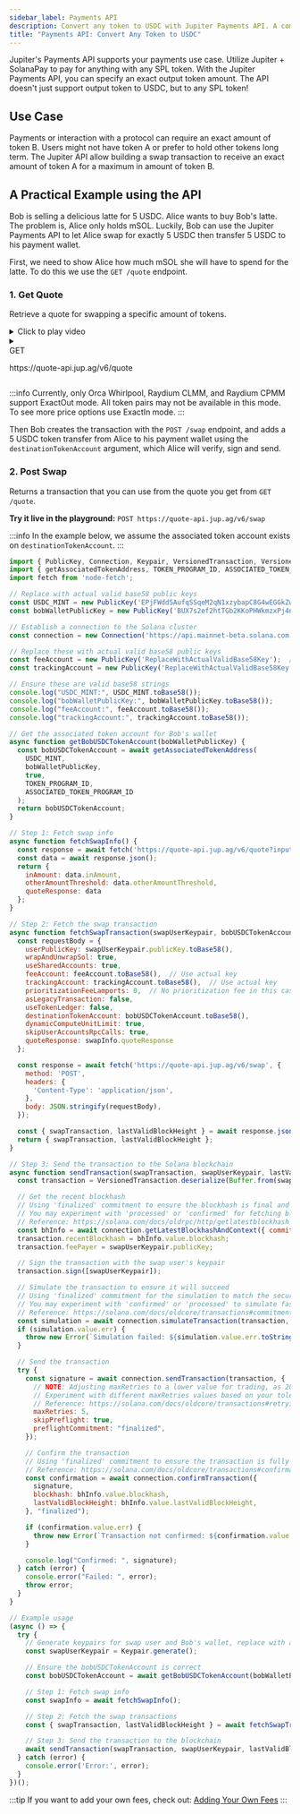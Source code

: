 ```yaml
---
sidebar_label: Payments API
description: Convert any token to USDC with Jupiter Payments API. A comprehensive guide for seamless crypto transactions.
title: "Payments API: Convert Any Token to USDC"
---
```


<head>
    <title>Jupiter Payments API Guide: Seamless Token Conversion to USDC</title>
    <meta name="twitter:card" content="summary" />
</head>

<style jsx>
{`
  .api-method-box {
    border-radius: 8px;
    margin: 16px 0;
    display: inline;
    padding: 4px;
    font-weight: 700;
    margin-right: 8px;
    font-size: 12px;
    color: white
  }

.get {
  border: 1px solid #018847;
  background-color: #018847 !important;
}

.post {
  border: 1px solid #eaba0c;
  background-color: #eaba0c !important;
}

  .api-method-path {
    font-size: 14px;
    display: inline;
  }
`}</style>

Jupiter's Payments API supports your payments use case. Utilize Jupiter + SolanaPay to pay for anything with any SPL token. With the Jupiter Payments API, you can specify an exact output token amount. The API doesn't just support output token to USDC, but to any SPL token!

## Use Case

Payments or interaction with a protocol can require an exact amount of token B. Users might not have token A or prefer to hold other tokens long term. The Jupiter API allow building a swap transaction to receive an exact amount of token A for a maximum in amount of token B.

## A Practical Example using the API

Bob is selling a delicious latte for 5 USDC. Alice wants to buy Bob's latte. The problem is, Alice only holds mSOL. Luckily, Bob can use the Jupiter Payments API to let Alice swap for exactly 5 USDC then transfer 5 USDC to his payment wallet. 

First, we need to show Alice how much mSOL she will have to spend for the latte. To do this we use the `GET /quote` endpoint.

### 1. Get Quote
Retrieve a quote for swapping a specific amount of tokens.

<details>
  <summary>Click to play video</summary>
  <video width="320" height="240" controls>
    <source src="/videos/payments-api.mp4" type="video/mp4" />
    Your browser does not support the video tag.
  </video>
</details>

<details>
  <summary>
    <div>
      <div className="api-method-box get">GET</div>
      <p className="api-method-path">https://quote-api.jup.ag/v6/quote</p>
    </div>
  </summary>

```shell
curl -s 'https://quote-api.jup.ag/v6/quote?inputMint=mSoLzYCxHdYgdzU16g5QSh3i5K3z3KZK7ytfqcJm7So&outputMint=EPjFWdd5AufqSSqeM2qN1xzybapC8G4wEGGkZwyTDt1v&amount=5000000&swapMode=ExactOut&slippageBps=50' | jq '.inAmount, .otherAmountThreshold'
```

**Parameters:**
- `inputMint`: The mint address of the input token (required).
- `outputMint`: The mint address of the output token (required).
- `amount`: The amount to swap, factoring in the token decimals (required).
- `slippageBps`: Slippage tolerance in basis points (default 50 unless `autoSlippage` is set to true).
- `swapMode`: Can be `ExactIn` or `ExactOut` (default `ExactIn`).
- `dexes`: List of DEXes to include (optional).
- `excludeDexes`: List of DEXes to exclude (optional).
- `restrictIntermediateTokens`: Restrict to a top token set for stable liquidity (optional).
- `onlyDirectRoutes`: Limit to single hop routes only (optional, default false).
- `asLegacyTransaction`: Use legacy transactions (optional, default false).
- `platformFeeBps`: Fee to charge in BPS (optional).
- `maxAccounts`: Max accounts to be used for the quote (optional).
- `autoSlippage`: Enable smart slippage (optional, default false).
- `maxAutoSlippageBps`: Max slippage BPS for smart slippage (optional).
- `autoSlippageCollisionUsdValue`: Custom USD value for calculating slippage impact (optional).

**Response**:

<details>
    <summary>
      <span style={{color: '#018847'}}>&bull; </span>
      <span style={{fontSize: '14px'}}>
      <b style={{color: '#018847', marginRight: '36px'}}>200: OK</b>
        Success Response
      </span>
    </summary>

```json
{
    "inputMint": "mSoLzYCxHdYgdzU16g5QSh3i5K3z3KZK7ytfqcJm7So",
    "inAmount": "23698263",
    "outputMint": "EPjFWdd5AufqSSqeM2qN1xzybapC8G4wEGGkZwyTDt1v",
    "outAmount": "5000000",
    "otherAmountThreshold": "23816755",
    "swapMode": "ExactOut",
    "slippageBps": 50,
    "platformFee": null,
    "priceImpactPct": "0",
    "routePlan": [
        {
            "swapInfo": {
                "ammKey": "8EzbUfvcRT1Q6RL462ekGkgqbxsPmwC5FMLQZhSPMjJ3",
                "label": "Raydium CLMM",
                "inputMint": "mSoLzYCxHdYgdzU16g5QSh3i5K3z3KZK7ytfqcJm7So",
                "outputMint": "So11111111111111111111111111111111111111112",
                "inAmount": "23698263",
                "outAmount": "28158132",
                "feeAmount": "1992",
                "feeMint": "mSoLzYCxHdYgdzU16g5QSh3i5K3z3KZK7ytfqcJm7So"
            },
            "percent": 100
        },
        {
            "swapInfo": {
                "ammKey": "CSP4RmB6kBHkKGkyTnzt9zYYXDA8SbZ5Do5WfZcjqjE4",
                "label": "Whirlpool",
                "inputMint": "So11111111111111111111111111111111111111112",
                "outputMint": "hntyVP6YFm1Hg25TN9WGLqM12b8TQmcknKrdu1oxWux",
                "inAmount": "28158132",
                "outAmount": "100994175",
                "feeAmount": "1",
                "feeMint": "So11111111111111111111111111111111111111112"
            },
            "percent": 100
        },
        {
            "swapInfo": {
                "ammKey": "5LnAsMfjG32kdUauAzEuzANT6YmM3TSRpL1rWsCUDKus",
                "label": "Whirlpool",
                "inputMint": "hntyVP6YFm1Hg25TN9WGLqM12b8TQmcknKrdu1oxWux",
                "outputMint": "EPjFWdd5AufqSSqeM2qN1xzybapC8G4wEGGkZwyTDt1v",
                "inAmount": "100994175",
                "outAmount": "5000000",
                "feeAmount": "131292",
                "feeMint": "hntyVP6YFm1Hg25TN9WGLqM12b8TQmcknKrdu1oxWux"
            },
            "percent": 100
        }
    ],
    "contextSlot": 267155237,
    "timeTaken": 0.010184745
}
```
</details>

<details>
  <summary><span>&bull; </span><b style={{marginRight: '36px'}}>default</b> <span style={{fontSize: '14px'}}>Error Response</span></summary>

```json
{
    "errorCode": "string",
    "error": "string"
}
```
</details>
</details>

:::info
Currently, only Orca Whirlpool, Raydium CLMM, and Raydium CPMM support ExactOut mode. All token pairs may not be available in this mode. To see more price options use ExactIn mode.
:::

Then Bob creates the transaction with the `POST /swap` endpoint, and adds a 5 USDC token transfer from Alice to his payment wallet using the `destinationTokenAccount` argument, which Alice will verify, sign and send.

### 2. Post Swap
Returns a transaction that you can use from the quote you get from `GET /quote`.

**Try it live in the playground:**
`POST https://quote-api.jup.ag/v6/swap`

:::info
In the example below, we assume the associated token account exists on `destinationTokenAccount`.
:::

```js
import { PublicKey, Connection, Keypair, VersionedTransaction, VersionedMessage, TransactionMessage } from '@solana/web3.js';
import { getAssociatedTokenAddress, TOKEN_PROGRAM_ID, ASSOCIATED_TOKEN_PROGRAM_ID } from '@solana/spl-token';
import fetch from 'node-fetch';

// Replace with actual valid base58 public keys
const USDC_MINT = new PublicKey('EPjFWdd5AufqSSqeM2qN1xzybapC8G4wEGGkZwyTDt1v');  // USDC mint address
const bobWalletPublicKey = new PublicKey('BUX7s2ef2htTGb2KKoPHWkmzxPj4nTWMWRgs5CSbQxf9');  // Bob's wallet address

// Establish a connection to the Solana cluster
const connection = new Connection('https://api.mainnet-beta.solana.com');

// Replace these with actual valid base58 public keys
const feeAccount = new PublicKey('ReplaceWithActualValidBase58Key');  // Replace with actual fee account public key
const trackingAccount = new PublicKey('ReplaceWithActualValidBase58Key');  // Replace with actual tracking account public key

// Ensure these are valid base58 strings
console.log("USDC_MINT:", USDC_MINT.toBase58());
console.log("bobWalletPublicKey:", bobWalletPublicKey.toBase58());
console.log("feeAccount:", feeAccount.toBase58());
console.log("trackingAccount:", trackingAccount.toBase58());

// Get the associated token account for Bob's wallet
async function getBobUSDCTokenAccount(bobWalletPublicKey) {
  const bobUSDCTokenAccount = await getAssociatedTokenAddress(
    USDC_MINT,
    bobWalletPublicKey,
    true,
    TOKEN_PROGRAM_ID,
    ASSOCIATED_TOKEN_PROGRAM_ID
  );
  return bobUSDCTokenAccount;
}

// Step 1: Fetch swap info
async function fetchSwapInfo() {
  const response = await fetch('https://quote-api.jup.ag/v6/quote?inputMint=mSoLzYCxHdYgdzU16g5QSh3i5K3z3KZK7ytfqcJm7So&outputMint=EPjFWdd5AufqSSqeM2qN1xzybapC8G4wEGGkZwyTDt1v&amount=5000000&swapMode=ExactOut&slippageBps=50');
  const data = await response.json();
  return {
    inAmount: data.inAmount,
    otherAmountThreshold: data.otherAmountThreshold,
    quoteResponse: data
  };
}

// Step 2: Fetch the swap transaction
async function fetchSwapTransaction(swapUserKeypair, bobUSDCTokenAccount, swapInfo) {
  const requestBody = {
    userPublicKey: swapUserKeypair.publicKey.toBase58(),
    wrapAndUnwrapSol: true,
    useSharedAccounts: true,
    feeAccount: feeAccount.toBase58(),  // Use actual key
    trackingAccount: trackingAccount.toBase58(),  // Use actual key
    prioritizationFeeLamports: 0,  // No prioritization fee in this case
    asLegacyTransaction: false,
    useTokenLedger: false,
    destinationTokenAccount: bobUSDCTokenAccount.toBase58(),
    dynamicComputeUnitLimit: true,
    skipUserAccountsRpcCalls: true,
    quoteResponse: swapInfo.quoteResponse
  };

  const response = await fetch('https://quote-api.jup.ag/v6/swap', {
    method: 'POST',
    headers: {
      'Content-Type': 'application/json',
    },
    body: JSON.stringify(requestBody),
  });

  const { swapTransaction, lastValidBlockHeight } = await response.json();
  return { swapTransaction, lastValidBlockHeight };
}

// Step 3: Send the transaction to the Solana blockchain
async function sendTransaction(swapTransaction, swapUserKeypair, lastValidBlockHeight) {
  const transaction = VersionedTransaction.deserialize(Buffer.from(swapTransaction, 'base64'));

  // Get the recent blockhash
  // Using 'finalized' commitment to ensure the blockhash is final and secure
  // You may experiment with 'processed' or 'confirmed' for fetching blockhash to increase speed
  // Reference: https://solana.com/docs/oldrpc/http/getlatestblockhash
  const bhInfo = await connection.getLatestBlockhashAndContext({ commitment: "finalized" });
  transaction.recentBlockhash = bhInfo.value.blockhash;
  transaction.feePayer = swapUserKeypair.publicKey;

  // Sign the transaction with the swap user's keypair
  transaction.sign([swapUserKeypair]);

  // Simulate the transaction to ensure it will succeed
  // Using 'finalized' commitment for the simulation to match the security level of the actual send
  // You may experiment with 'confirmed' or 'processed' to simulate faster, but keep in mind the risks
  // Reference: https://solana.com/docs/oldcore/transactions#commitment
  const simulation = await connection.simulateTransaction(transaction, { commitment: "finalized" });
  if (simulation.value.err) {
    throw new Error(`Simulation failed: ${simulation.value.err.toString()}`);
  }

  // Send the transaction
  try {
    const signature = await connection.sendTransaction(transaction, {
      // NOTE: Adjusting maxRetries to a lower value for trading, as 20 retries can be too much
      // Experiment with different maxRetries values based on your tolerance for slippage and speed
      // Reference: https://solana.com/docs/oldcore/transactions#retrying-transactions
      maxRetries: 5,
      skipPreflight: true,
      preflightCommitment: "finalized",
    });

    // Confirm the transaction
    // Using 'finalized' commitment to ensure the transaction is fully confirmed
    // Reference: https://solana.com/docs/oldcore/transactions#confirmation
    const confirmation = await connection.confirmTransaction({
      signature,
      blockhash: bhInfo.value.blockhash,
      lastValidBlockHeight: bhInfo.value.lastValidBlockHeight,
    }, "finalized");

    if (confirmation.value.err) {
      throw new Error(`Transaction not confirmed: ${confirmation.value.err.toString()}`);
    }

    console.log("Confirmed: ", signature);
  } catch (error) {
    console.error("Failed: ", error);
    throw error;
  }
}

// Example usage
(async () => {
  try {
    // Generate keypairs for swap user and Bob's wallet, replace with actual keypairs for real usage
    const swapUserKeypair = Keypair.generate();

    // Ensure the bobUSDCTokenAccount is correct
    const bobUSDCTokenAccount = await getBobUSDCTokenAccount(bobWalletPublicKey);

    // Step 1: Fetch swap info
    const swapInfo = await fetchSwapInfo();

    // Step 2: Fetch the swap transactions
    const { swapTransaction, lastValidBlockHeight } = await fetchSwapTransaction(swapUserKeypair, bobUSDCTokenAccount, swapInfo);

    // Step 3: Send the transaction to the blockchain
    await sendTransaction(swapTransaction, swapUserKeypair, lastValidBlockHeight);
  } catch (error) {
    console.error('Error:', error);
  }
})();
```

:::tip
If you want to add your own fees, check out: [Adding Your Own Fees](/docs/old/APIs/adding-fees)
:::
